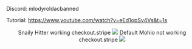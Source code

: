 Discord: mlodyroldacbanned

Tutorial: [](https://www.youtube.com/watch?v=eEd1opSv4Vs&t=1s)https://www.youtube.com/watch?v=eEd1opSv4Vs&t=1s

<p align="center">
  Snaily Hitter working checkout.stripe
  <img src="https://media.discordapp.net/attachments/1180514658587783170/1187872627478499418/SnailyHitter.png">
  Default Mohio not working checkout.stripe
<img src="https://cdn.discordapp.com/attachments/1180514658587783170/1187873756115374190/image.png">
</p>
